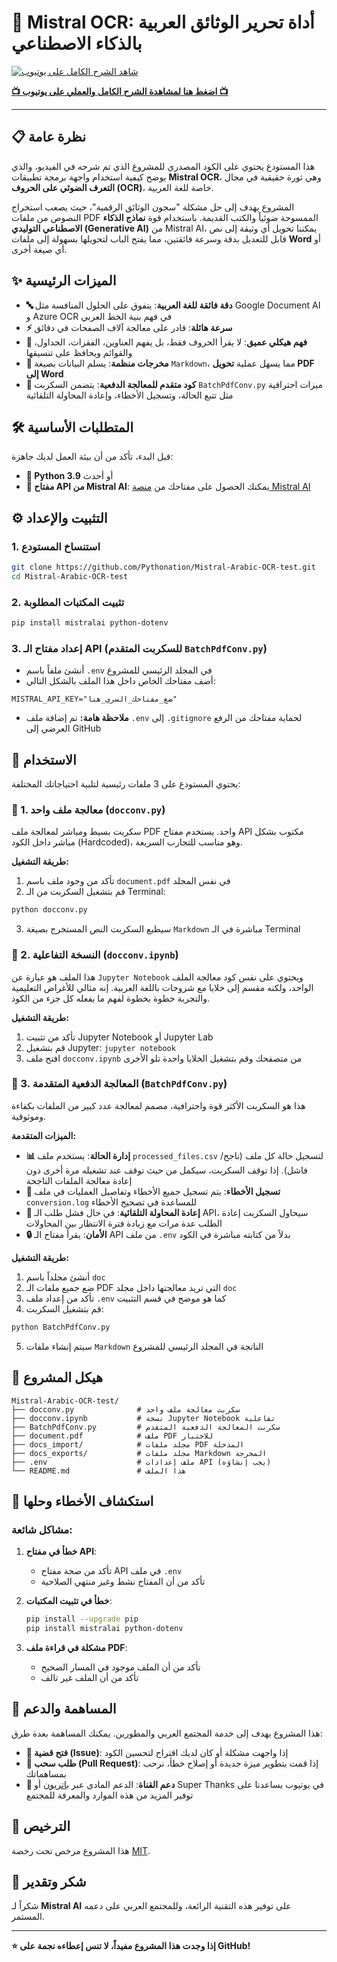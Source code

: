 # 📖 Mistral OCR: أداة تحرير الوثائق العربية بالذكاء الاصطناعي

[![شاهد الشرح الكامل على يوتيوب](https://img.youtube.com/vi/njjOAYthjxQ/maxresdefault.jpg)](https://youtu.be/njjOAYthjxQ)

**[📺 اضغط هنا لمشاهدة الشرح الكامل والعملي على يوتيوب 📺](https://youtu.be/njjOAYthjxQ)**

---

## 📋 نظرة عامة

هذا المستودع يحتوي على الكود المصدري للمشروع الذي تم شرحه في الفيديو، والذي يوضح كيفية استخدام واجهة برمجة تطبيقات **Mistral OCR**، وهي ثورة حقيقية في مجال **التعرف الضوئي على الحروف (OCR)**، خاصة للغة العربية.

المشروع يهدف إلى حل مشكلة "سجون الوثائق الرقمية"، حيث يصعب استخراج النصوص من ملفات PDF الممسوحة ضوئياً والكتب القديمة. باستخدام قوة **نماذج الذكاء الاصطناعي التوليدي (Generative AI)** من Mistral AI، يمكننا تحويل أي وثيقة إلى نص قابل للتعديل بدقة وسرعة فائقتين، مما يفتح الباب لتحويلها بسهولة إلى ملفات **Word** أو أي صيغة أخرى.

## ✨ الميزات الرئيسية

- **🔤 دقة فائقة للغة العربية**: يتفوق على الحلول المنافسة مثل Google Document AI و Azure OCR في فهم بنية الخط العربي
- **⚡ سرعة هائلة**: قادر على معالجة آلاف الصفحات في دقائق
- **🧠 فهم هيكلي عميق**: لا يقرأ الحروف فقط، بل يفهم العناوين، الفقرات، الجداول، والقوائم ويحافظ على تنسيقها
- **📄 مخرجات منظمة**: يسلم البيانات بصيغة `Markdown`، مما يسهل عملية **تحويل PDF إلى Word**
- **🔄 كود متقدم للمعالجة الدفعية**: يتضمن السكربت `BatchPdfConv.py` ميزات احترافية مثل تتبع الحالة، وتسجيل الأخطاء، وإعادة المحاولة التلقائية

## 🛠️ المتطلبات الأساسية

قبل البدء، تأكد من أن بيئة العمل لديك جاهزة:

- **🐍 Python 3.9** أو أحدث
- **🔑 مفتاح API من Mistral AI**: يمكنك الحصول على مفتاحك من [منصة Mistral AI](https://console.mistral.ai)

## ⚙️ التثبيت والإعداد

### 1. استنساخ المستودع
```bash
git clone https://github.com/Pythonation/Mistral-Arabic-OCR-test.git
cd Mistral-Arabic-OCR-test
```

### 2. تثبيت المكتبات المطلوبة
```bash
pip install mistralai python-dotenv
```

### 3. إعداد مفتاح الـ API (للسكربت المتقدم `BatchPdfConv.py`)
- أنشئ ملفاً باسم `.env` في المجلد الرئيسي للمشروع
- أضف مفتاحك الخاص داخل هذا الملف بالشكل التالي:
```env
MISTRAL_API_KEY="ضع_مفتاحك_السري_هنا"
```
- **ملاحظة هامة:** تم إضافة ملف `.env` إلى `.gitignore` لحماية مفتاحك من الرفع العرضي إلى GitHub

## 🚀 الاستخدام

يحتوي المستودع على 3 ملفات رئيسية لتلبية احتياجاتك المختلفة:

### 📄 1. معالجة ملف واحد (`docconv.py`)

سكربت بسيط ومباشر لمعالجة ملف PDF واحد. يستخدم مفتاح API مكتوب بشكل مباشر داخل الكود (Hardcoded)، وهو مناسب للتجارب السريعة.

**طريقة التشغيل:**
1. تأكد من وجود ملف باسم `document.pdf` في نفس المجلد
2. قم بتشغيل السكربت من الـ Terminal:
```bash
python docconv.py
```
3. سيطبع السكربت النص المستخرج بصيغة `Markdown` مباشرة في الـ Terminal

### 📓 2. النسخة التفاعلية (`docconv.ipynb`)

هذا الملف هو عبارة عن `Jupyter Notebook` ويحتوي على نفس كود معالجة الملف الواحد، ولكنه مقسم إلى خلايا مع شروحات باللغة العربية. إنه مثالي للأغراض التعليمية والتجربة خطوة بخطوة لفهم ما يفعله كل جزء من الكود.

**طريقة التشغيل:**
1. تأكد من تثبيت Jupyter Notebook أو Jupyter Lab
2. قم بتشغيل Jupyter: `jupyter notebook`
3. افتح ملف `docconv.ipynb` من متصفحك وقم بتشغيل الخلايا واحدة تلو الأخرى

### 🔄 3. المعالجة الدفعية المتقدمة (`BatchPdfConv.py`)

هذا هو السكربت الأكثر قوة واحترافية، مصمم لمعالجة عدد كبير من الملفات بكفاءة وموثوقية.

**الميزات المتقدمة:**
- **📊 إدارة الحالة**: يستخدم ملف `processed_files.csv` لتسجيل حالة كل ملف (ناجح/فاشل). إذا توقف السكربت، سيكمل من حيث توقف عند تشغيله مرة أخرى دون إعادة معالجة الملفات الناجحة
- **📝 تسجيل الأخطاء**: يتم تسجيل جميع الأخطاء وتفاصيل العمليات في ملف `conversion.log` للمساعدة في تصحيح الأخطاء
- **🔄 إعادة المحاولة التلقائية**: في حال فشل طلب الـ API، سيحاول السكربت إعادة الطلب عدة مرات مع زيادة فترة الانتظار بين المحاولات
- **🔒 الأمان**: يقرأ مفتاح الـ API من ملف `.env` بدلاً من كتابته مباشرة في الكود

**طريقة التشغيل:**
1. أنشئ مجلداً باسم `doc`
2. ضع جميع ملفات الـ PDF التي تريد معالجتها داخل مجلد `doc`
3. تأكد من إعداد ملف `.env` كما هو موضح في قسم التثبيت
4. قم بتشغيل السكربت:
```bash
python BatchPdfConv.py
```
5. سيتم إنشاء ملفات `Markdown` الناتجة في المجلد الرئيسي للمشروع

## 📁 هيكل المشروع

```
Mistral-Arabic-OCR-test/
├── docconv.py              # سكربت معالجة ملف واحد
├── docconv.ipynb           # نسخة Jupyter Notebook تفاعلية
├── BatchPdfConv.py         # سكربت المعالجة الدفعية المتقدم
├── document.pdf            # ملف PDF للاختبار
├── docs_import/            # مجلد ملفات PDF المدخلة
├── docs_exports/           # مجلد ملفات Markdown المخرجة
├── .env                    # ملف إعدادات API (يجب إنشاؤه)
└── README.md               # هذا الملف
```

## 🐛 استكشاف الأخطاء وحلها

### مشاكل شائعة:

1. **خطأ في مفتاح API**:
   - تأكد من صحة مفتاح API في ملف `.env`
   - تأكد من أن المفتاح نشط وغير منتهي الصلاحية

2. **خطأ في تثبيت المكتبات**:
   ```bash
   pip install --upgrade pip
   pip install mistralai python-dotenv
   ```

3. **مشكلة في قراءة ملف PDF**:
   - تأكد من أن الملف موجود في المسار الصحيح
   - تأكد من أن الملف غير تالف

## 🤝 المساهمة والدعم

هذا المشروع يهدف إلى خدمة المجتمع العربي والمطورين. يمكنك المساهمة بعدة طرق:

- **🐛 فتح قضية (Issue)**: إذا واجهت مشكلة أو كان لديك اقتراح لتحسين الكود
- **🔧 طلب سحب (Pull Request)**: إذا قمت بتطوير ميزة جديدة أو إصلاح خطأ، نرحب بمساهماتك
- **💝 دعم القناة**: الدعم المادي عبر [باتريون](https://www.patreon.com/YourPatreon) أو Super Thanks في يوتيوب يساعدنا على توفير المزيد من هذه الموارد والمعرفة للمجتمع

## 📄 الترخيص

هذا المشروع مرخص تحت رخصة [MIT](LICENSE).

## 🙏 شكر وتقدير

شكراً لـ **Mistral AI** على توفير هذه التقنية الرائعة، وللمجتمع العربي على دعمه المستمر.

---

**⭐ إذا وجدت هذا المشروع مفيداً، لا تنس إعطاءه نجمة على GitHub!**
